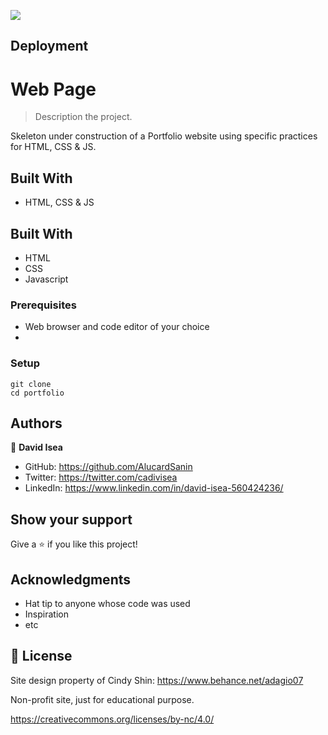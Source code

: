 ![](https://img.shields.io/badge/Microverse-blueviolet)

## Deployment


# Web Page

> Description the project.

Skeleton under construction of a Portfolio website using specific practices for HTML, CSS & JS.

## Built With

- HTML, CSS & JS 

## Built With

- HTML
- CSS
- Javascript


### Prerequisites
 - Web browser and code editor of your choice
 - 
### Setup
~~~
git clone 
cd portfolio
~~~


## Authors

👤 **David Isea**

- GitHub: https://github.com/AlucardSanin
- Twitter: https://twitter.com/cadivisea
- LinkedIn: https://www.linkedin.com/in/david-isea-560424236/

## Show your support

Give a ⭐️ if you like this project!

## Acknowledgments

- Hat tip to anyone whose code was used
- Inspiration
- etc

## 📝 License

Site design property of Cindy Shin: https://www.behance.net/adagio07

Non-profit site, just for educational purpose.

https://creativecommons.org/licenses/by-nc/4.0/